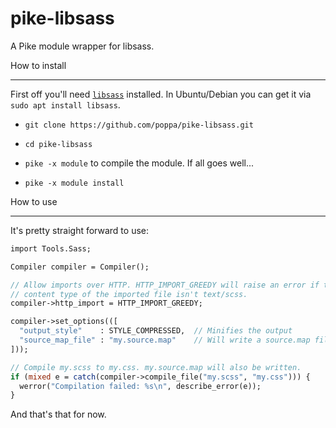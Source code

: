 # pike-libsass
A Pike module wrapper for libsass.

How to install
_______________

First off you'll need [`libsass`](http://sass-lang.com/libsass) installed.
In Ubuntu/Debian you can get it via `sudo apt install libsass`.

* `git clone https://github.com/poppa/pike-libsass.git`

* `cd pike-libsass`

* `pike -x module` to compile the module. If all goes well...

* `pike -x module install`


How to use
__________

It's pretty straight forward to use:

```pike
import Tools.Sass;

Compiler compiler = Compiler();

// Allow imports over HTTP. HTTP_IMPORT_GREEDY will raise an error if the
// content type of the imported file isn't text/scss.
compiler->http_import = HTTP_IMPORT_GREEDY;

compiler->set_options(([
  "output_style"    : STYLE_COMPRESSED,  // Minifies the output
  "source_map_file" : "my.source.map"    // Will write a source.map file
]));

// Compile my.scss to my.css. my.source.map will also be written.
if (mixed e = catch(compiler->compile_file("my.scss", "my.css"))) {
  werror("Compilation failed: %s\n", describe_error(e));
}
```

And that's that for now.
